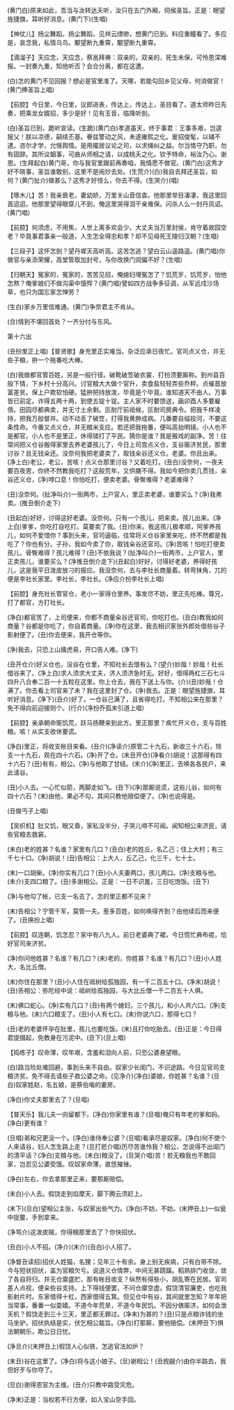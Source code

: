 <!-- { "loadSidebar": true } -->
(黄门白)原来如此，吾当与汝转达天听，汝只在五门外厢，伺侯圣旨。正是：眼望旌捷旗，耳听好消息。(黄门下)(生唱)

【神仗儿】扬尘舞蹈，扬尘舞蹈，见祥云缥缈，想黄门已到。料应重瞳看了。多应是，哀念我，私情乌鸟。颙望断九重霄，颙望断九重霄。

【滴溜子】天应念，天应念，蔡邕拜祷：双亲的，双亲的，死生未保，可怜恩深难报。一封奏九重，知他听否？会合分离，都在这遭。

(白)怎的黄门不见回报？想必是官里准了。天哪，若能勾回乡见父母，何消做官！(黄门捧圣旨上唱)

【前腔】今日里，今日里，议郎进表，传达上，传达上，圣目看了。道太师昨日先奏，把乘龙女婿招，多少是好！见有玉音，临降听剖。

(白)圣旨已到，跪听宣读。(生跪)(黄门白)孝道虽天，终于事君：王事多艰，岂遑报父！朕以凉德，嗣续丕基。眷兹警动之风，未遂雍熙之化。爰招俊髦，以辅不逮。咨尔才学，允惬舆情。是用擢居议论之司，以求绳纠之益。尔当恪守乃职，勿有固辞。其所议姻事，可曲从师相之请，以成桃夭之化。钦予特命，裕汝乃心。谢恩。(生拜起白)黄门哥，你与我官里跟前再奏咱，我情愿不做官。(黄门白)这秀才好不晓事，圣旨谁敢别，这里不是闹炒去处。(生荒介)(白)我自去拜还圣旨，如何？(黄门扯介)做甚么？这秀才好怪么，你去不得。(生哭介)(唱)

【啄木儿】苦！我亲衰老，妻幼娇，万里关山音信杳。他那里举目凄凄，我这里回首迢迢。他那里望得眼穿儿不到，俺这里哭得泪干亲难保。闪杀人么一封丹凤诏。(黄门唱)

【前腔】何须虑，不用焦，人世上离多欢会少。大丈夫当万里封侯，肯守着故园空老？毕竟事君事亲一般道，人生怎全得忠和孝？却不见母死王陵归汉朝？(生唱)

【三段子】这怀怎剖？望丹墀天高听高。这苦怎逃？望白云山遥路遥。(黄门唱)你做官与亲添荣耀，高堂管取加封号，与你改换门闾偏不好？(生唱)

【归朝天】冤家的，冤家的，苦苦见招，俺媳妇埋冤怎了？饥荒岁，饥荒岁，怕他怎熬？俺爹娘们不做沟渠中饿殍？(黄门唱)譬如四方战争多征调，从军远戍沙场草，也只为国忘家怎惮劳？

(生白)家乡万里信难通。(黄门)争奈君主不肯从。

(合)情到不堪回首处？一齐分付与东风。

第十六出

(丑扮里正上唱)【普贤歌】身充里正实难当。杂泛应承日夜忙。官司点义仓，并无些子粮，拚一个拖番吃大棒。

(白)我做都官管百姓，另是一般行径。破靴破笠破衣裳．打扮须要厮称。到州县百般下情，下乡村十分高兴。讨官粮大大做个官升，卖食盐轻轻弄些乔秤。点催首放富差贫。保上户欺软怕硬。猛拚把持放泼，毕竟是个毕竟。谁知道天不由人。万事皆已前定。诈得五两十两，到使五锭十锭。主人家不时要馈送，画卯酉人多要雇倩。田园尽都典卖，并无寸土余剩。叵耐厅前祗候，叵耐司房典令。把我千样凌持，把我万般督并。动不动丢了破笠，打得我黄肿成病。几番要自缢投河，不要这条性命。今番又点义仓，并无粮米支应。若还把我拖番，便叫高抬明镜。小人也不是都官，小人也不是里正，休得错打了平民。猜你是谁？我是搬戏的副净。苦！往常间把义仓谷搬得家里去养老婆孩儿了，今日上司宫点义仓，支谷赈济贫民，那里讨谷？且无钱籴还。没奈何我把老婆卖了，取钱籴谷还义仓。老婆。你且出来。(净上白)老公，老公，苦咳！点义仓那里讨谷？又着吃打。(丑白)没奈何，一夜夫要百夜恩，你终不然教我吃打？这般荒年，又供膳不得。我如今把你卖几贯钱，籴谷还义仓，(净)哱口息！你怕吃打，便卖老婆。骨臀难得？老婆难得？

(丑)没奈何。(扯净叫介)一街两市，上户官人，里正卖老婆，谁要买么？(净)我弗卖。(推丑倒介走下)

(丑起白)好好，讨得这好老婆。没奈何。只有一个孩儿，把来卖。孩儿出来。(净上白)爹爹，你吃打自吃打。莫要卖了我。(丑)你来。我这孩儿极孝顺，阿爹养孩儿，如何不爱惜你？事到头来，官司逼临，往常将义仓谷家里来吃，终不然都是我吃了？你也有分。子孙，我如今卖了你，取钱籴谷还官司。(净)苦咳！怕吃打便卖孩儿，骨臀难得？孩儿难得？(丑)不依我说？(扯净叫介)一街两市，上户官人，里正卖孩儿，谁要买么？(净推丑倒介走下)(丑起白)好好，讨得好老婆，养得好孩儿，这是我平日泼皮放刁的报应。我没奈何，去与李社长商量着。转弯抹角，兀的便是李社长家里。李社长，李社长。(净应介扮李社长上唱)

【前腔】身充社长管官仓，老小一家得仓里养。事发尽不妨，里正先吃棒。尊兄，打了都官，方打社长。

(净白)都官苦了，上司便来，你都不商量籴谷还官司，你吃打也。(丑白)教我如何商量？谷都是你吃了，你自着商量。(净)你在这里，我去相识家张外郎处借些谷子影射便了。(丑)你去便来，我开仓等你。

(净)我去，只恐上山擒虎易，开口告人难。(净下)

(丑开仓介)好义仓也，没谷在仓里，不知社长去借有么？(望介)妙哉！妙哉！社长借谷来了。(净上白)求人须求大丈夫，济人须济急时无。好好，借得两杠三石七斗四升八合奉二百一十五粒在这里。你上仓去，我在下送上与你。(介)(丑)妙哉！仓满了。你去看上司官来了未？我在这里封了仓。(净)我去。正是：眼望旌捷旗，耳听好消息。(净下)(丑介)好了，一仓谷己满了，且省得吃打。不知相公来在那里？免不得向前迎接则个。(行介)(净扮乔孤末引道上唱)

【前腔】亲承朝命赈饥荒，跃马扬鞭来到此方。里正那里？疾忙开义仓，支与百姓粮。咳！从实支收休要谎。

(净白)里正，将收支帐目来看。(丑介)(净读介)原管二十九石，新收三十六石，除支一十九石，观在四十六石。(净)开了仓。(末丑开仓)(净看介)胡说！这那得有四十六石？(丑)有有，相公。(净)与他取了甘结。(末介)(净)里正，去唤各各民户，来此请谷。

(丑)小人去。一心忙似箭，两脚走如飞。(丑下)(净)那厮说谎，这些儿谷，如何有四十六石？(末)由他，果必不勾，其间只教他赔偿便了。(净)也说得是。

(丑做丐子上唱)

【吴织机】肚又饥，眼又昏，家私没半分，子哭儿啼不可闻。闻知相公来济民，请些官粮去救窘。

(末白)老的姓甚？名谁？家里有几口？(丑白)老的姓丘，名乙己；住上大村；有三千七十口。(净)胡说！(丑)告相公：上大人，丘乙己，化三千，七十士。

(末)一口胡柴。(净)你实有几口？(丑)小人夫妻两口，孩儿两口。(净)支粮与他。(末介)支四口粮了。(丑)多谢相公。正是：一日不识羞，三日吃饱饭。(丑下)

(净)与他勾了帐，已支一名去了。怎的里正都不见来？

(末)告相公？宁管千军，莫管一夫。惹多百姓，如何唤得齐到？由他续后而来便了。(丑换扮上唱)

【前腔】叹连朝，饥怎忍？家中有八九人。前日老婆典了裙，今日慌忙典布裩，恰好官司来济贫。

(净)你问他姓甚？名谁？有几口？(末)老的，你姓甚？名谁？有几口？(丑)小人姓大，名比丘僧。

(末)你住在那里？(丑)小人住在祗树给孤独园，有一千二百五十口。(净末)胡说！(丑)告相公：弥陀经中说：祗树给孤独园，与大比丘僧一千二百五十人俱。

(末)佛口蛇心。(净)实有几口？(丑)有两个媳妇，三个孩儿，和小人共六口。(净)支粮与他。(末)六口粮支了。(丑)小人有七口。(末)你说六口，那得七口？

(丑)老的老婆怀孕在肚里，孩儿也要吃饭。(末)且打你吃胎去。(丑)正是：今日得君提掇起，免教身在污泥中。(丑下)(旦上唱)

【捣练子】叹命薄，叹年艰，含羞和泪向人前，只恐公婆悬望眼。

(白)路当险处难回避，事到头来不自由。奴家少长闺门，不识途路。今日见官司支粮济贫。免不得去请些子救公婆之命。(见净介)(净白)婆娘，你姓甚？名谁？(旦白)奴家姓赵，名五娘，是蔡伯喈的妻房。

(净白)你丈夫那里去了？(旦唱)

【普天乐】我儿夫一向留都下。(净白)你家里有谁？(旦唱)俺只有年老的爹和妈。(净白)更有谁？

(旦唱)弟和兄更没一个。(净白)谁侍奉公婆？(旦唱)看承尽是奴家。(净白)何不使个人来请谷，妇人怎生路上走？(旦打悲介唱)历尽苦谁怜我？相公，怎说得不出闺门的清平话？(净白)支粮与他。(末白)粮没了。(旦哭介唱)苦！若无粮我也不敢回家，岂忍见公婆受饿。叹奴家命薄，直恁摧锉。

(净白)左右，你去拿那里正来，要那厮赔偿。

(末白)小人去。假饶走到焰摩天，脚下腾云须赶上。

(末下)(旦白)望相公主张，与奴家出些气力。(净白)不妨，不妨。(末押丑上)一似瓮中捉鳖，手到拿来。

(净骂介)这泼皮贼，你得粮那里去了？你快招伏。

(丑白)小人不招。(净介)(末介)(丑白)小人招了。

(净督丑读招)招伏人姓猫，名狸；见年三十有余。身上别无疾病，只有白带不除。今与短状招伏，盖为官粮欠亏。说道义仓情弊，中间无甚跷蹊。稻熟排门收敛，敛了各自将归。并无仓廪盛贮，那有帐目收支？纵然有得些小，胡乱寄在民居。官司差人点视，便籴些谷支持。上下得钱便罢，不问仓廪空虚。假饶清官廉吏，也吃我影射片时。东家借得十杠，西家借得五箕。但见仓中有谷，其间就里怎知？年年把当常事，番番一似耍嬉。不道今年荒旱，不道今年民饥。不因分俵赈济，如何会泄天机？假饶走到三十三天，里正都无罪过。(净末)为甚的？(丑)只是点粮诈钱的坐马坐驴。招伏执结是实，伏乞相公裁旨。(净白)打那厮，要他赔偿。(末押丑下)惧法朝朝乐，欺公日日忧。

(净旦介)(末押丑上)假饶人心似铁，怎逃官法如炉？

(末丑)谷在这里了。(净白)将与这小娘子。(旦)谢相公！(丑觊觎介)由你半路去，我但好歹与你夺了。

(旦白)谢得恩官为主维。(丑介)只教中路受灾危。

(净末)正是：当权若不行方便，如入宝山空手回。

